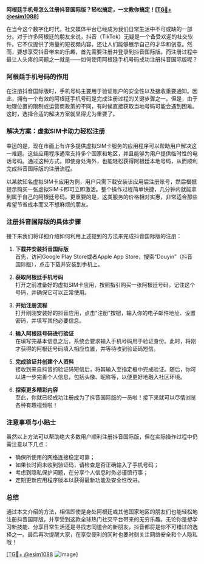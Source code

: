 **阿根廷手机号怎么注册抖音国际版？轻松搞定，一文教你搞定！[[TG💪+ @esim1088](https://t.me/s/esim1088)]**

在当今这个数字化时代，社交媒体平台已经成为我们日常生活中不可或缺的一部分。对于许多阿根廷的朋友来说，抖音（TikTok）无疑是一个备受欢迎的社交软件。它不仅提供了海量的短视频内容，还让人们能够展示自己的才华和创意。然而，要想享受抖音带来的乐趣，首先需要注册并登录到抖音国际版。而注册过程中最让人头疼的问题之一就是——如何使用阿根廷手机号码成功注册抖音国际版呢？

### 阿根廷手机号码的作用

在注册抖音国际版时，手机号码主要用于验证账户的安全性以及接收重要通知。因此，拥有一个有效的阿根廷手机号码是完成注册过程的关键步骤之一。但是，由于地理位置的限制或运营商政策的不同，有时候直接获取当地号码可能会遇到困难。这时，选择合适的解决方案就显得尤为重要了。

### 解决方案：虚拟SIM卡助力轻松注册

幸运的是，现在市面上有许多提供虚拟SIM卡服务的应用程序可以帮助用户解决这一难题。这些应用程序通常支持多个国家和地区，并且能够为用户提供临时性的电话号码。通过这种方式，即使身处海外，也能轻松获得阿根廷本地号码，从而顺利完成抖音国际版的注册流程。

以某款知名虚拟SIM卡应用为例，用户只需下载安装该应用后注册账号，然后根据提示购买一张虚拟SIM卡即可立即激活。整个操作过程简单快捷，几分钟内就能拿到属于自己的阿根廷号码。更重要的是，这类服务的价格相对实惠，非常适合那些希望节省成本而又不想麻烦的朋友。

### 注册抖音国际版的具体步骤

接下来我们将详细介绍如何利用上述提到的方法来完成抖音国际版的注册：

1. **下载并安装抖音国际版**  
   首先，访问Google Play Store或者Apple App Store，搜索“Douyin”（抖音国际版），点击下载并安装到手机上。

2. **获取阿根廷手机号码**  
   打开之前准备好的虚拟SIM卡应用，按照指引购买一张阿根廷号码。记住这个号码，并确保它可以正常使用。

3. **开始注册流程**  
   打开刚刚安装好的抖音应用，点击“注册”按钮，输入你的电子邮件地址、设置密码，并填写其他必要信息。

4. **输入阿根廷号码进行验证**  
   在填写完基本信息之后，系统会要求输入手机号码用于验证身份。此时，将刚才获得的阿根廷号码填入相应位置，并等待收到验证码短信。

5. **完成验证并创建个人资料**  
   接收到来自抖音的验证码短信后，将其输入至指定框中完成验证。随后，你可以进一步完善个人信息，包括头像、昵称等，以便更好地融入社区环境。

6. **探索更多精彩内容**  
   至此，你就已经成功注册成为了抖音国际版的一员啦！接下来就可以尽情浏览各种有趣视频啦！

### 注意事项与小贴士

虽然以上方法可以帮助绝大多数用户顺利注册抖音国际版，但在实际操作过程中仍需注意以下几点：

- 确保所使用的网络连接稳定可靠；
- 如果长时间未收到验证码，请检查是否正确输入了手机号码；
- 考虑到隐私保护问题，在分享个人信息时务必谨慎行事；
- 定期更新应用程序版本以获得最新功能及安全性改进。

### 总结

通过本文介绍的方法，相信即使是身处阿根廷或其他国家地区的朋友们也能轻松地注册抖音国际版，并享受到这款全球热门社交平台带来的无穷乐趣。无论你是想学习新技能、分享日常生活还是寻找志同道合的新朋友，抖音都将是你不可错过的选择之一。最后再次提醒大家，在享受便利的同时也要时刻关注网络安全和个人隐私哦！

[[TG💪+ @esim1088](https://t.me/s/esim1088) ![Image](https://i.postimg.cc/4NQfJmqS/Snipaste-2025-05-13-00-14-12.png)]